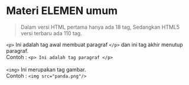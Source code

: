 # Materi ELEMEN umum
> Dalam versi HTML pertama hanya ada 18 tag, Sedangkan HTML5 versi terbaru ada 110 tag.

```<p>``` Ini adalah tag awal membuat paragraf ```</p>``` dan ini tag akhir menutup paragraf. <br>
Contoh : ```<p> Ini adalah tag paragraf </p>``` <br>
<br>
```<img>``` Ini merupakan tag gambar.<br>
Contoh : ```<img src="panda.png"/>```

